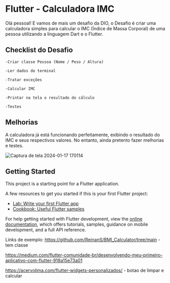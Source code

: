 
# Flutter - Calculadora IMC

Olá pessoal! E vamos de mais um desafio da DIO, o Desafio é criar uma calculadora simples para calcular o IMC (Índice de Massa Corporal) de uma pessoa utilizando a linguagem Dart e o Flutter.  
 
## Checklist do Desafio

    -Criar classe Pessoa (Nome / Peso / Altura)​

    -Ler dados do terminal​

    -Tratar exceções​

    -Calcular IMC ​

    -Printar na tela o resultado do cálculo​

    -Testes​


## Melhorias
   A calculadora já está funcionando perfeitamente, exibindo o resultado do IMC e seus respectivos valores. No entanto, ainda pretento fazer melhorias e testes.
   
![Captura de tela 2024-01-17 170114](https://github.com/Edilainecsilva/flutter_calculator_imc/assets/112878712/164fad07-fd24-4c6f-9263-3dbed704bbb6)

## Getting Started

This project is a starting point for a Flutter application.

A few resources to get you started if this is your first Flutter project:

- [Lab: Write your first Flutter app](https://docs.flutter.dev/get-started/codelab)
- [Cookbook: Useful Flutter samples](https://docs.flutter.dev/cookbook)

For help getting started with Flutter development, view the
[online documentation](https://docs.flutter.dev/), which offers tutorials,
samples, guidance on mobile development, and a full API reference.

Links de exemplo: https://github.com/ReinanS/BMI_Calculator/tree/main - tem classe

https://medium.com/flutter-comunidade-br/desenvolvendo-meu-primeiro-aplicativo-com-flutter-918a15e73a01

https://acervolima.com/flutter-widgets-personalizados/ - botao de limpar e calcular
